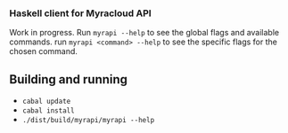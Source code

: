 ### Haskell client for Myracloud API

Work in progress. Run `myrapi --help` to see the global flags and
available commands. run `myrapi <command> --help` to see the specific
flags for the chosen command.

## Building and running

* `cabal update`
* `cabal install`
* `./dist/build/myrapi/myrapi --help`
